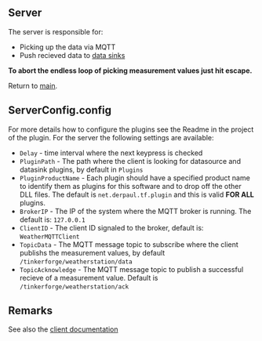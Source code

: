 ## Server

The server is responsible for:

* Picking up the data via MQTT
* Push recieved data to [data sinks](./../Plugins/DataSink/Readme.md)

__To abort the endless loop of picking measurement values just hit escape.__

Return to [main](./../Readme.md).

## ServerConfig.config

For more details how to configure the plugins see the Readme in the project of the plugin. For the server the following settings are available:

* <code>Delay</code> - time interval where the next keypress is checked
* <code>PluginPath</code> - The path where the client is looking for datasource and datasink plugins, by default in <code>Plugins</code>
* <code>PluginProductName</code> - Each plugin should have a specified product name to identify them as plugins for this software and to drop off the other DLL files. The default is <code>net.derpaul.tf.plugin</code> and this is valid __FOR ALL__ plugins.
* <code>BrokerIP</code> - The IP of the system where the MQTT broker is running. The default is: <code>127.0.0.1</code>
* <code>ClientID</code> - The client ID signaled to the broker, default is: <code>WeatherMQTTClient</code>
* <code>TopicData</code> - The MQTT message topic to subscribe where the client publishs the measurement values, by default <code>/tinkerforge/weatherstation/data</code>
* <code>TopicAcknowledge</code> - The MQTT message topic to publish a successful recieve of a measurement value. Default is <code>/tinkerforge/weatherstation/ack</code>

## Remarks

See also the [client documentation](./../Client/Readme.md)
